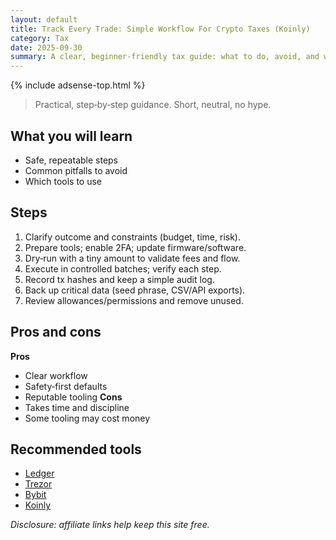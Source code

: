 ```yaml
---
layout: default
title: Track Every Trade: Simple Workflow For Crypto Taxes (Koinly)
category: Tax
date: 2025-09-30
summary: A clear, beginner‑friendly tax guide: what to do, avoid, and which tools to use.
---
```


{% include adsense-top.html %}

> Practical, step‑by‑step guidance. Short, neutral, no hype.

## What you will learn
- Safe, repeatable steps
- Common pitfalls to avoid
- Which tools to use

## Steps
1. Clarify outcome and constraints (budget, time, risk).
2. Prepare tools; enable 2FA; update firmware/software.
3. Dry‑run with a tiny amount to validate fees and flow.
4. Execute in controlled batches; verify each step.
5. Record tx hashes and keep a simple audit log.
6. Back up critical data (seed phrase, CSV/API exports).
7. Review allowances/permissions and remove unused.

## Pros and cons
**Pros**
- Clear workflow
- Safety‑first defaults
- Reputable tooling
**Cons**
- Takes time and discipline
- Some tooling may cost money

## Recommended tools
- <a data-aff="ledger" href="https://shop.ledger.com/?r=4143e5e3f7ea&utm_source=ctg&utm_medium=site&utm_campaign=aff">Ledger</a>
- <a data-aff="trezor" href="https://affil.trezor.io/aff_c?offer_id=235&aff_id=36471&source=ctg">Trezor</a>
- <a data-aff="bybit" href="https://www.bybit.com/">Bybit</a>
- <a data-aff="koinly" href="https://koinly.io/?via=DA97E0B1&utm_source=affiliate">Koinly</a>

*Disclosure: affiliate links help keep this site free.*